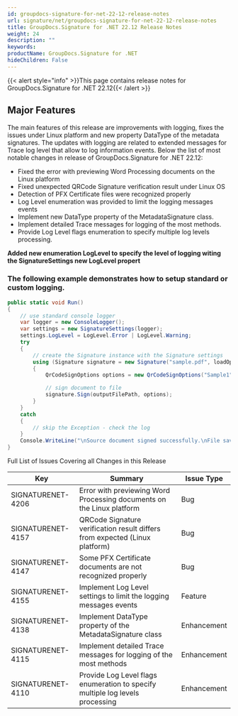 ```yaml
---
id: groupdocs-signature-for-net-22-12-release-notes
url: signature/net/groupdocs-signature-for-net-22-12-release-notes
title: GroupDocs.Signature for .NET 22.12 Release Notes
weight: 24
description: ""
keywords: 
productName: GroupDocs.Signature for .NET
hideChildren: False
---
```

{{< alert style="info" >}}This page contains release notes for GroupDocs.Signature for .NET 22.12{{< /alert >}}

## Major Features

The main features of this release are improvements with logging, fixes the issues under Linux platform and new property DataType of the metadata signatures. The updates with logging are related to extended messages for Trace log level that allow to log information events. Below the list of most notable changes in release of GroupDocs.Signature for .NET 22.12:

* Fixed the error with previewing Word Processing documents on the Linux platform
* Fixed unexpected QRCode Signature verification result under Linux OS
* Detection of PFX Certificate files were recognized properly
* Log Level enumeration was provided to limit the logging messages events
* Implement new DataType property of the MetadataSignature class.
* Implement detailed Trace messages for logging of the most methods.
* Provide Log Level flags enumeration to specify multiple log levels processing.


**Added new enumeration LogLevel to specify the level of logging witing the SignatureSettings new LogLevel propert**

### The following example demonstrates how to setup standard or custom logging.

```csharp
public static void Run()
{
    // use standard console logger
    var logger = new ConsoleLogger();
    var settings = new SignatureSettings(logger);
    settings.LogLevel = LogLevel.Error | LogLevel.Warning;
    try
    {
        // create the Signature instance with the Signature settings
        using (Signature signature = new Signature("sample.pdf", loadOptions, settings))
        {
            QrCodeSignOptions options = new QrCodeSignOptions("Sample1");

            // sign document to file
            signature.Sign(outputFilePath, options);
        }
    }
    catch
    {
        // skip the Exception - check the log
    }
    Console.WriteLine("\nSource document signed successfully.\nFile saved at " + outputFilePath);
}
```


Full List of Issues Covering all Changes in this Release

| Key | Summary | Issue Type |
| --- | --- | --- |
| SIGNATURENET-4206 | Error with previewing Word Processing documents on the Linux platform | Bug |
| SIGNATURENET-4157 | QRCode Signature verification result differs from expected (Linux platform) | Bug |
| SIGNATURENET-4147 | Some PFX Certificate documents are not recognized properly | Bug |
| SIGNATURENET-4155 | Implement Log Level settings to limit the logging messages events | Feature |
| SIGNATURENET-4138 | Implement DataType property of the MetadataSignature class | Enhancement |
| SIGNATURENET-4115 | Implement detailed Trace messages for logging of the most methods | Enhancement |
| SIGNATURENET-4110 | Provide Log Level flags enumeration to specify multiple log levels processing | Enhancement |

